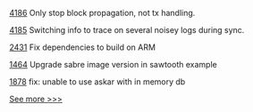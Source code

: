 
[4186](https://github.com/hyperledger/besu/pull/4186) Only stop block propagation, not tx handling.

[4185](https://github.com/hyperledger/besu/pull/4185) Switching info to trace on several noisey logs during sync.

[2431](https://github.com/hyperledger/sawtooth-core/pull/2431) Fix dependencies to build on ARM

[1464](https://github.com/hyperledger/grid/pull/1464) Upgrade sabre image version in sawtooth example

[1878](https://github.com/hyperledger/aries-cloudagent-python/pull/1878) fix: unable to use askar with in memory db


[See more >>>](https://start-here.hyperledger.org/pull-requests)
